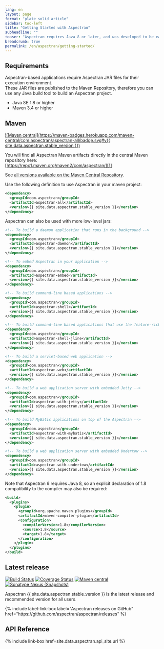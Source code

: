 ```yaml
---
lang: en
layout: page
format: "plate solid article"
sidebar: toc-left
title: "Getting Started with Aspectran"
subheadline: ""
teaser: "Aspectran requires Java 8 or later, and was developed to be easily compatible with the latest version of Java."
breadcrumb: true
permalink: /en/aspectran/getting-started/
---
```


## Requirements

Aspectran-based applications require Aspectran JAR files for their execution environment.  
These JAR files are published to the Maven Repository, therefore you can use any Java build
tool to build an Aspectran project. 

* Java SE 1.8 or higher
* Maven 3.4 or higher

## Maven

[![Maven central](https://maven-badges.herokuapp.com/maven-central/com.aspectran/aspectran-all/badge.svg#v{{ site.data.aspectran.stable_version }})](https://maven-badges.herokuapp.com/maven-central/com.aspectran/aspectran-all)

You will find all Aspectran Maven artifacts directly in the central Maven repository here:  
[https://repo1.maven.org/maven2/com/aspectran/][1]

See [all versions available on the Maven Central Repository][2].

Use the following definition to use Aspectran in your maven project:

```xml
<dependency>
  <groupId>com.aspectran</groupId>
  <artifactId>aspectran-all</artifactId>
  <version>{{ site.data.aspectran.stable_version }}</version>
</dependency>
```

Aspectran can also be used with more low-level jars:

```xml
<!-- To build a daemon application that runs in the background -->
<dependency>
  <groupId>com.aspectran</groupId>
  <artifactId>aspectran-daemon</artifactId>
  <version>{{ site.data.aspectran.stable_version }}</version>
</dependency>
```
```xml
<!-- To embed Aspectran in your application -->
<dependency>
  <groupId>com.aspectran</groupId>
  <artifactId>aspectran-embed</artifactId>
  <version>{{ site.data.aspectran.stable_version }}</version>
</dependency>
```
```xml
<!-- To build command-line based applications -->
<dependency>
  <groupId>com.aspectran</groupId>
  <artifactId>aspectran-shell</artifactId>
  <version>{{ site.data.aspectran.stable_version }}</version>
</dependency>
```
```xml
<!-- To build command-line based applications that use the feature-rich JLine -->
<dependency>
  <groupId>com.aspectran</groupId>
  <artifactId>aspectran-shell-jline</artifactId>
  <version>{{ site.data.aspectran.stable_version }}</version>
</dependency>
```
```xml
<!-- To build a servlet-based web application -->
<dependency>
  <groupId>com.aspectran</groupId>
  <artifactId>aspectran-web</artifactId>
  <version>{{ site.data.aspectran.stable_version }}</version>
</dependency>
```
```xml
<!-- To build a web application server with embedded Jetty -->
<dependency>
  <groupId>com.aspectran</groupId>
  <artifactId>aspectran-with-jetty</artifactId>
  <version>{{ site.data.aspectran.stable_version }}</version>
</dependency>
```
```xml
<!-- To build MyBatis applications on top of the Aspectran -->
<dependency>
  <groupId>com.aspectran</groupId>
  <artifactId>aspectran-with-mybatis</artifactId>
  <version>{{ site.data.aspectran.stable_version }}</version>
</dependency>
```
```xml
<!-- To build a web application server with embedded Undertow -->
<dependency>
  <groupId>com.aspectran</groupId>
  <artifactId>aspectran-with-undertow</artifactId>
  <version>{{ site.data.aspectran.stable_version }}</version>
</dependency>
```

Note that Aspectran 6 requires Java 8, so an explicit declaration of 1.8 compatibility to the compiler may also be required:

```xml
<build>
  <plugins>
    <plugin>
      <groupId>org.apache.maven.plugins</groupId>
      <artifactId>maven-compiler-plugin</artifactId>
      <configuration>
        <compilerVersion>1.8</compilerVersion>
        <source>1.8</source>
        <target>1.8</target>
      </configuration>
    </plugin>
  </plugins>
</build>
```

[1]: https://repo1.maven.org/maven2/com/aspectran/
[2]: https://search.maven.org/search?q=com.aspectran

## Latest release

[![Build Status](https://travis-ci.org/aspectran/aspectran.svg?branch=master)](https://travis-ci.org/aspectran/aspectran)
[![Coverage Status](https://coveralls.io/repos/github/aspectran/aspectran/badge.svg?branch=master)](https://coveralls.io/github/aspectran/aspectran?branch=master)
[![Maven central](https://maven-badges.herokuapp.com/maven-central/com.aspectran/aspectran/badge.svg#v6.6.0-RC2)](https://maven-badges.herokuapp.com/maven-central/com.aspectran/aspectran)
[![Sonatype Nexus (Snapshots)](https://img.shields.io/nexus/s/https/oss.sonatype.org/com.aspectran/aspectran.svg)](https://oss.sonatype.org/content/repositories/snapshots/com/aspectran/aspectran/)

Aspectran {{ site.data.aspectran.stable_version }} is the latest release and recommended version for all users.

{% include label-link-box label="Aspectran releases on GitHub" href="https://github.com/aspectran/aspectran/releases" %}

## API Reference

{% include link-box href=site.data.aspectran.api_site.url %}
